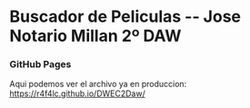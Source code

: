 # Buscador de Peliculas -- Jose Notario Millan 2º DAW


### GitHub Pages
Aqui podemos ver el archivo ya en produccion:
https://r4f4lc.github.io/DWEC2Daw/